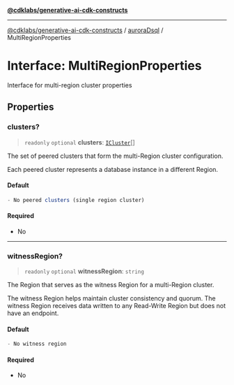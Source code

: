 [**@cdklabs/generative-ai-cdk-constructs**](../../../../README.md)

***

[@cdklabs/generative-ai-cdk-constructs](../../../../README.md) / [auroraDsql](../README.md) / MultiRegionProperties

# Interface: MultiRegionProperties

Interface for multi-region cluster properties

## Properties

### clusters?

> `readonly` `optional` **clusters**: [`ICluster`](ICluster.md)[]

The set of peered clusters that form the multi-Region cluster configuration.

Each peered cluster represents a database instance in a different Region.

#### Default

```ts
- No peered clusters (single region cluster)
```

#### Required

- No

***

### witnessRegion?

> `readonly` `optional` **witnessRegion**: `string`

The Region that serves as the witness Region for a multi-Region cluster.

The witness Region helps maintain cluster consistency and quorum.
The witness Region receives data written to any Read-Write Region 
but does not have an endpoint.

#### Default

```ts
- No witness region
```

#### Required

- No

